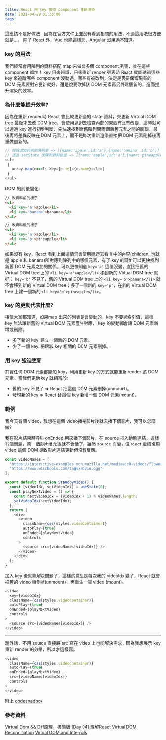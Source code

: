 ```yaml
---
title: React 用 key 強迫 component 重新渲染
date: 2021-04-29 01:33:06
tags:
---
```



這應該不是好做法，因為在官方文件上並沒有看到相關的用法，不過這用法很方便就是...。
除了 React 外，Vue 也能這樣玩，Angular 沒用過不知道。

<!-- more -->

### key 的用法

我們經常會用陣列的資料搭配 map 來做出多個 component 列表，並在這些 component 都加上 key 用來辨識，日後重新 render 列表時 React 就能透過這些 key 來追蹤哪些 component 沒動過，哪些有被改到，決定是否要保留現有的 DOM 元素要對它更新就好，還是說要砍掉該 DOM 元素再另外建個新的，進而提升渲染的效率。

### 為什麼能提升效率?

因為在重新 render 時 React 會比較更新過的 state 資料，來更新 Virtual DOM tree 最後才去改 DOM tree，會使用遞迴去檢查內部的東西有沒有改變，這時就可以透過 key 進行初步判斷，先快速找到新舊陣列間兩個新舊元素之間的關聯，最後再將差異反映在 DOM 元素上，而不是每次重新渲染直接把 DOM 元素刪掉後再重做個新的。

```js
// 假設改資料前的陣列是 => [{name:'apple',id:'a'},{name:'banana',id:'b'}]
// 透過 setState 改陣列資料後是 => [{name:'apple',id:'a'},{name:'pineapple',id:'p'}]
<ul>
 {
   array.map(e=><li key={e.id}>{e.name}</li>)
 }
</ul>
```

DOM 的前後變化:

```html
// 改資料前的樣子
<ul>
  <li key='a'>apple</li>
  <li key='banana'>banana</li>
</ul>

// 改資料後的樣子
<ul>
  <li key='a'>apple</li>
  <li key='p'>pineapple</li>
</ul>
```

如果沒有 key，React 看到上面這情況會使用遞迴去看 li 中的內容(children, 也就是 apple 和 banana)所對應到陣列中的哪個元素，有了 key 的幫忙可以更快找到新舊 DOM 元素之間的關係，可以更快知道 `key='a'` 這值沒變，直接把舊的 Virtual DOM tree 上的 `<li key='a'>apple</li>` 移到新的 Virtual DOM tree 就好； `key='b'` 不見了，舊的 Virtual DOM tree 上的 `<li key='b'>banana</li>` 就不會移到新的 Virtual DOM tree；多了一個新的 `key='p'`，在新的 Virtual DOM tree 上建一個新的 `<li key='p'>pineapple</li>`。

### key 的更動代表什麼?

相信大家都知道，如果map 出來的列表是會變動的，key 不要綁索引值，這樣 key 無法讓新舊的 Virtual DOM 元素產生對應， key 的變動都會讓 DOM 元素新增或刪除。

* 多了新的 key: 建立一個新的 DOM 元素。
* 少了一個 key: 把跟該 key 相關的 DOM 元素刪掉。

### 用 key 強迫更新

其實任何 DOM 元素都能加 key，利用更新 key 的方式就能重新 render 該 DOM 元素。當我們更動 key 就相當於:

* 舊的 key 不見了 => React 把這個 DOM 元素刪掉(unmount)。
* 發現新的 key => React 替這個 key 新增一個 DOM 元素(mount)。

### 範例

我今天有個 video，我想在這個 video播完影片後就去播下個影片，我可以怎麼做?

我在影片結束時呼叫 onEnded 用來播下個影片，在 source 插入動態連結，這樣有個問題，第一個影片播完後就不會播了，雖然 source 有變，但 react 繼續復用 video 這個 DOM 導致影片連結更新但沒有反應。

```js
const videoNames = [
  "https://interactive-examples.mdn.mozilla.net/media/cc0-videos/flower.webm",
  "https://www.w3schools.com/tags/movie.ogg"
];

export default function StandbyVideo() {
  const [videoIdx, setVideoIdx] = useState(0);
  const playNextVideo = () => {
    const nextVideoIdx = (videoIdx + 1) % videoNames.length;
    setVideoIdx(nextVideoIdx);
  };
  return (
    <div>
      <video
        className={css(styles.videoContainer)}
        autoPlay={true}
        onEnded={playNextVideo}
        controls
      >
        <source src={videoNames[videoIdx]} />
      </video>
    </div>
  );
}
```

加入 key 後就能解決問題了，這樣的意思是每次我的 videoIdx 變了，React 就會把舊的 video 給刪掉(unmount)，再重生一個 video (mount)。

```js
<video
  key={videoIdx}
  className={css(styles.videoContainer)}
  autoPlay={true}
  onEnded={playNextVideo}
  controls
>
  <source src={videoNames[videoIdx]} />
</video>
```

---
題外話，不用 source 直接將 src 寫在 video 上也能解決需求，因為我想展示 key 重新 render 的效果，所以才這樣寫。

```js
<video
  className={css(styles.videoContainer)}
  autoPlay={true}
  onEnded={playNextVideo}
  src={videoNames[videoIdx]}
  controls
>
</video>
```

附上 [codesnadbox](https://codesandbox.io/s/vigorous-ives-t962q?file=/src/StandbyVideo.js:520-784)

### 參考資料

[Virtual Dom && Diff原理，极简版](https://zhuanlan.zhihu.com/p/57974487)
[[Day 04] 理解React Virtual DOM](https://ithelp.ithome.com.tw/articles/10234155)
[Reconciliation](https://zh-hant.reactjs.org/docs/reconciliation.html)
[Virtual DOM and Internals](https://reactjs.org/docs/faq-internals.html#what-is-react-fiber)
